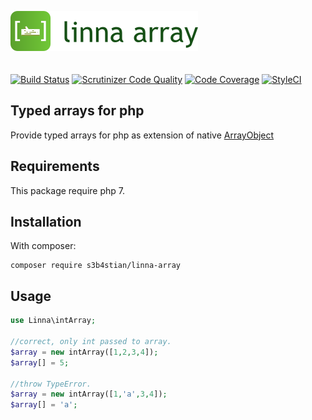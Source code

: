 ![Linna Framework](logo-array.png)
<br/>
<br/>
<br/>
[![Build Status](https://travis-ci.org/s3b4stian/linna-array.svg?branch=master)](https://travis-ci.org/s3b4stian/linna-array)
[![Scrutinizer Code Quality](https://scrutinizer-ci.com/g/s3b4stian/linna-array/badges/quality-score.png?b=master)](https://scrutinizer-ci.com/g/s3b4stian/linna-array/?branch=master)
[![Code Coverage](https://scrutinizer-ci.com/g/s3b4stian/linna-array/badges/coverage.png?b=master)](https://scrutinizer-ci.com/g/s3b4stian/linna-array/?branch=master)
[![StyleCI](https://styleci.io/repos/93407083/shield?branch=master&style=flat)](https://styleci.io/repos/93407083)

## Typed arrays for php
Provide typed arrays for php as extension of native [ArrayObject](http://php.net/manual/en/class.arrayobject.php)

## Requirements
This package require php 7.

## Installation
With composer:
```
composer require s3b4stian/linna-array
```

## Usage
```php
use Linna\intArray;

//correct, only int passed to array.
$array = new intArray([1,2,3,4]);
$array[] = 5;

//throw TypeError.
$array = new intArray([1,'a',3,4]);
$array[] = 'a';
```
